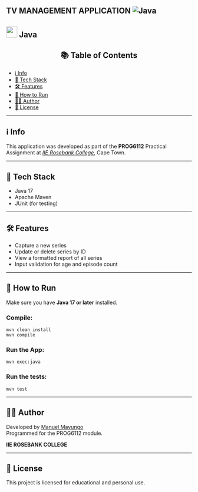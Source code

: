 ## TV MANAGEMENT APPLICATION ![Java](https://img.shields.io/badge/Built%20With-Java-orange?logo=java&logoColor=white)


<img src="https://cdn.jsdelivr.net/gh/devicons/devicon/icons/java/java-original.svg" width="30"/> Java
--- 
<h2 align="center">📚 Table of Contents</h2>


- [ℹ️ Info](#-Info)
- [🧰 Tech Stack](#-tech-stack)
- [🛠 Features](#-features)
- [🧪 How to Run](#-how-to-run)
- [👨‍💻 Author](#-author)
- [📝 License](#-license)

---

## ℹ️ Info
This application was developed as part of the **PROG6112** Practical Assignment at *[IIE Rosebank College](https://www.rosebankcollege.co.za/)*, Cape Town.

---
## 🧰 Tech Stack
- Java 17
- Apache Maven
- JUnit (for testing)

---

## 🛠 Features
- Capture a new series
- Update or delete series by ID
- View a formatted report of all series
- Input validation for age and episode count

---

## 🧪 How to Run

Make sure you have **Java 17 or later** installed.

### Compile:
```
mvn clean install
mvn compile
```
### Run the App:
```
mvn exec:java
```
### Run the tests:
```
mvn test
```

---
## 👨‍💻 Author 

Developed by [Manuel Mavungo](https://github.com/guiomav) <br/>
Programmed for the PROG6112 module. <br>

**IIE ROSEBANK COLLEGE**

---
## 📝 License

This project is licensed for educational and personal use.